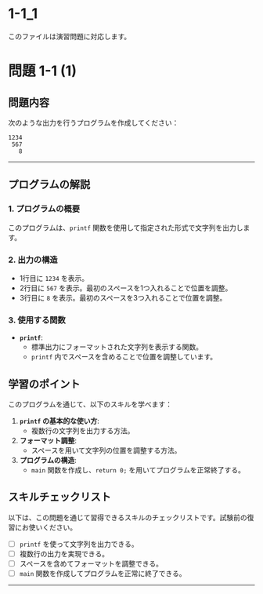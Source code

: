 # 1-1_1

このファイルは演習問題に対応します。

# 問題 1-1 (1)

## 問題内容
次のような出力を行うプログラムを作成してください：

```
1234 
 567
   8
```

---

## プログラムの解説

### 1. プログラムの概要
このプログラムは、`printf` 関数を使用して指定された形式で文字列を出力します。

### 2. 出力の構造
- 1行目に `1234` を表示。
- 2行目に `567` を表示。最初のスペースを1つ入れることで位置を調整。
- 3行目に `8` を表示。最初のスペースを3つ入れることで位置を調整。

### 3. 使用する関数
- **`printf`**:
  - 標準出力にフォーマットされた文字列を表示する関数。
  - `printf` 内でスペースを含めることで位置を調整しています。



## 学習のポイント
このプログラムを通じて、以下のスキルを学べます：
1. **`printf` の基本的な使い方**:
   - 複数行の文字列を出力する方法。
2. **フォーマット調整**:
   - スペースを用いて文字列の位置を調整する方法。
3. **プログラムの構造**:
   - `main` 関数を作成し、`return 0;` を用いてプログラムを正常終了する。



## スキルチェックリスト
以下は、この問題を通じて習得できるスキルのチェックリストです。試験前の復習にお使いください。

- [ ] `printf` を使って文字列を出力できる。
- [ ] 複数行の出力を実現できる。
- [ ] スペースを含めてフォーマットを調整できる。
- [ ] `main` 関数を作成してプログラムを正常に終了できる。

---
